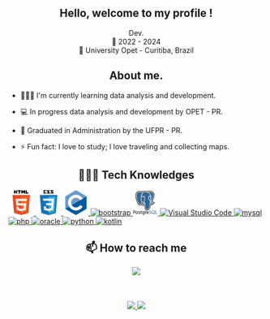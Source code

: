 
<h2 align="center">Hello, welcome to my profile !</h2>

<p align='center'>
  Dev.</br>
  📆 2022 - 2024 </br>
  📍 University Opet - Curitiba, Brazil
</p>

<h2 align="center">About me.</h2>

- 👩🏻‍💻 I'm currently learning data analysis and development.

- 💻 In progress data analysis and development by OPET - PR.

- 🔭 Graduated in Administration by the UFPR - PR.

- ⚡ Fun fact: I love to study; I love traveling and collecting maps.</br>

<h2 align="center">👩🏻‍💻 Tech Knowledges </h2>

<a href="https://www.w3.org/html/" target="_blank"> 
  <img src="https://raw.githubusercontent.com/devicons/devicon/master/icons/html5/html5-original-wordmark.svg" alt="html5" width="50" height="50" title="HTML5"/> 
</a>
<a href="https://www.w3schools.com/css/" target="_blank"> 
  <img src="https://raw.githubusercontent.com/devicons/devicon/master/icons/css3/css3-original-wordmark.svg" alt="css3" width="50" height="50" title="CSS"/> 
</a>
<a href="https://www.cprogramming.com/" target="_blank"> 
  <img src="https://raw.githubusercontent.com/devicons/devicon/master/icons/c/c-original.svg" alt="c" width="50" height="50" title="C"/> 
</a>
<a href="https://getbootstrap.com" target="_blank">
  <img src="https://www.vectorlogo.zone/logos/getbootstrap/getbootstrap-icon.svg" alt="bootstrap" width="50" height="50" title="Bootstrap"/>
</a>
<a href="https://www.postgresql.org" target="_blank"> 
  <img src="https://raw.githubusercontent.com/devicons/devicon/master/icons/postgresql/postgresql-original-wordmark.svg" alt="postgresql" width="50" height="50" title="SQL" />
</a>
<a href="https://www.code.visualstudio.com" target="_blank"> 
  <img src="https://www.vectorlogo.zone/logos/visualstudio_code/visualstudio_code-icon.svg" alt="Visual Studio Code" width="50" height="50" title="Visual Studio Code"/> 
</a>
<a href="https://www.mysql.com/" target="_blank"> 
  <img src="https://www.vectorlogo.zone/logos/mysql/mysql-icon.svg" alt="mysql" width="50" height="50" title="MySQL"/> 
</a>
<a href="https://www.php.net/" target="_blank"> 
  <img src="https://www.vectorlogo.zone/logos/php/php-horizontal.svg" alt="php" width="50" height="50" title="PHP"/> 
</a>
<a href="https://www.oracle.com/" target="_blank"> 
  <img src="https://www.vectorlogo.zone/logos/oracle/oracle-ar21.svg" alt="oracle" width="50" height="50" title="ORACLE"/> 
</a>
<a href="https://www.python.org/" target="_blank"> 
  <img src="https://www.vectorlogo.zone/logos/python/python-ar21.svg" alt="python" width="50" height="50" title="PYTHON"/> 
</a>
<a href="https://www.python.org/](https://kotlinlang.org/" target="_blank"> 
  <img src="https://cdn.jsdelivr.net/gh/devicons/devicon/icons/kotlin/kotlin-plain.svg"  alt="kotlin" width="50" height="50" title="KOTLIN"/> 
</a>

<h2  align="center">📫 How to reach me</h2>
<div align="center">
  <a href="https://br.linkedin.com/in/vanessa-favero-mereles-560569111" target="_blank">
    <img src="https://img.shields.io/badge/-LinkedIn-%230077B5?style=for-the-badge&logo=linkedin&logoColor=white" target="_blank"></a>
  <a href="mailto:vanessafaverom@gmail.com">
 </a>
  </a>
</div>
</br></br>
<p align="center">
<a href="https://github.com/vanixfm">
  <img height="180em" src="https://github-readme-stats-eight-theta.vercel.app/api?username=vanixfm&show_icons=true&theme=algolia&include_all_commits=true&count_private=true"/>
  <img height="180em" src="https://github-readme-stats-eight-theta.vercel.app/api/top-langs/?username=vanixfm&layout=compact&langs_count=8&theme=algolia"/>
</a>
</p>





